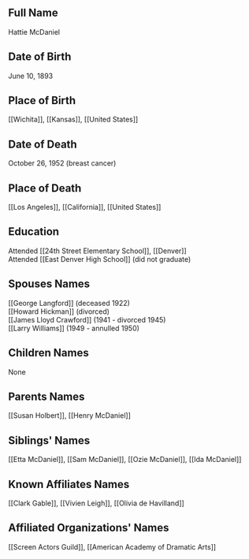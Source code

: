 ## Full Name

Hattie McDaniel

## Date of Birth

June 10, 1893

## Place of Birth

[[Wichita]], [[Kansas]], [[United States]]

## Date of Death

October 26, 1952 (breast cancer)

## Place of Death

[[Los Angeles]], [[California]], [[United States]]

## Education

Attended [[24th Street Elementary School]], [[Denver]]  
Attended [[East Denver High School]] (did not graduate)

## Spouses Names

[[George Langford]] (deceased 1922)  
[[Howard Hickman]] (divorced)  
[[James Lloyd Crawford]] (1941 - divorced 1945)  
[[Larry Williams]] (1949 - annulled 1950)

## Children Names

None

## Parents Names

[[Susan Holbert]], [[Henry McDaniel]]

## Siblings' Names

[[Etta McDaniel]], [[Sam McDaniel]], [[Ozie McDaniel]], [[Ida McDaniel]]

## Known Affiliates Names

[[Clark Gable]], [[Vivien Leigh]], [[Olivia de Havilland]]

## Affiliated Organizations' Names

[[Screen Actors Guild]], [[American Academy of Dramatic Arts]]